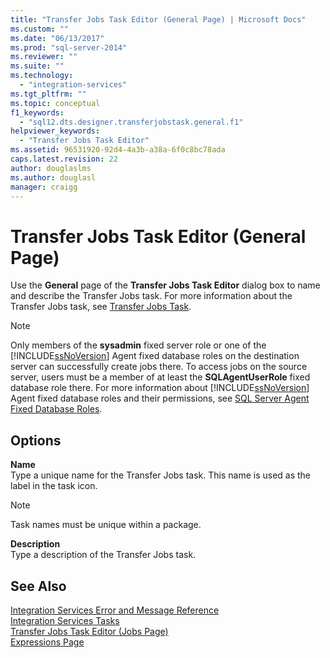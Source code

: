 ```yaml
---
title: "Transfer Jobs Task Editor (General Page) | Microsoft Docs"
ms.custom: ""
ms.date: "06/13/2017"
ms.prod: "sql-server-2014"
ms.reviewer: ""
ms.suite: ""
ms.technology: 
  - "integration-services"
ms.tgt_pltfrm: ""
ms.topic: conceptual
f1_keywords: 
  - "sql12.dts.designer.transferjobstask.general.f1"
helpviewer_keywords: 
  - "Transfer Jobs Task Editor"
ms.assetid: 96531920-92d4-4a3b-a38a-6f0c8bc78ada
caps.latest.revision: 22
author: douglaslms
ms.author: douglasl
manager: craigg
---
```

# Transfer Jobs Task Editor (General Page)
  Use the **General** page of the **Transfer Jobs Task Editor** dialog box to name and describe the Transfer Jobs task. For more information about the Transfer Jobs task, see [Transfer Jobs Task](control-flow/transfer-jobs-task.md).  
  
> [!NOTE]  
>  Only members of the **sysadmin** fixed server role or one of the [!INCLUDE[ssNoVersion](../includes/ssnoversion-md.md)] Agent fixed database roles on the destination server can successfully create jobs there. To access jobs on the source server, users must be a member of at least the **SQLAgentUserRole** fixed database role there. For more information about [!INCLUDE[ssNoVersion](../includes/ssnoversion-md.md)] Agent fixed database roles and their permissions, see [SQL Server Agent Fixed Database Roles](../ssms/agent/sql-server-agent-fixed-database-roles.md).  
  
## Options  
 **Name**  
 Type a unique name for the Transfer Jobs task. This name is used as the label in the task icon.  
  
> [!NOTE]  
>  Task names must be unique within a package.  
  
 **Description**  
 Type a description of the Transfer Jobs task.  
  
## See Also  
 [Integration Services Error and Message Reference](../../2014/integration-services/integration-services-error-and-message-reference.md)   
 [Integration Services Tasks](control-flow/integration-services-tasks.md)   
 [Transfer Jobs Task Editor &#40;Jobs Page&#41;](../../2014/integration-services/transfer-jobs-task-editor-jobs-page.md)   
 [Expressions Page](expressions/expressions-page.md)  
  
  
